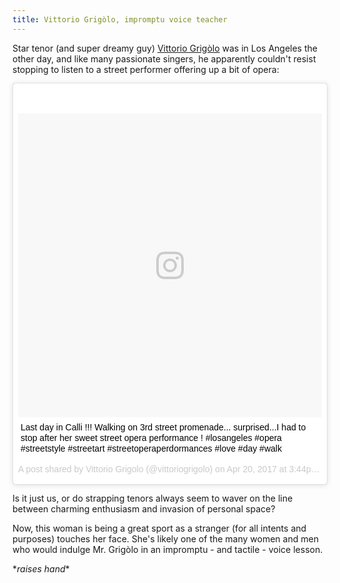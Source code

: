 ```yaml
---
title: Vittorio Grigòlo, impromptu voice teacher
---
```


Star tenor (and super dreamy guy) [Vittorio Grigòlo](/scene/people/vittorio-grigolo/) was in Los Angeles the other day, and like many passionate singers, he apparently couldn't resist stopping to listen to a street performer offering up a bit of opera:

<blockquote class="instagram-media" data-instgrm-captioned data-instgrm-version="7" style=" background:#FFF; border:0; border-radius:3px; box-shadow:0 0 1px 0 rgba(0,0,0,0.5),0 1px 10px 0 rgba(0,0,0,0.15); margin: 1px; max-width:658px; padding:0; width:99.375%; width:-webkit-calc(100% - 2px); width:calc(100% - 2px);"><div style="padding:8px;"> <div style=" background:#F8F8F8; line-height:0; margin-top:40px; padding:50.0% 0; text-align:center; width:100%;"> <div style=" background:url(data:image/png;base64,iVBORw0KGgoAAAANSUhEUgAAACwAAAAsCAMAAAApWqozAAAABGdBTUEAALGPC/xhBQAAAAFzUkdCAK7OHOkAAAAMUExURczMzPf399fX1+bm5mzY9AMAAADiSURBVDjLvZXbEsMgCES5/P8/t9FuRVCRmU73JWlzosgSIIZURCjo/ad+EQJJB4Hv8BFt+IDpQoCx1wjOSBFhh2XssxEIYn3ulI/6MNReE07UIWJEv8UEOWDS88LY97kqyTliJKKtuYBbruAyVh5wOHiXmpi5we58Ek028czwyuQdLKPG1Bkb4NnM+VeAnfHqn1k4+GPT6uGQcvu2h2OVuIf/gWUFyy8OWEpdyZSa3aVCqpVoVvzZZ2VTnn2wU8qzVjDDetO90GSy9mVLqtgYSy231MxrY6I2gGqjrTY0L8fxCxfCBbhWrsYYAAAAAElFTkSuQmCC); display:block; height:44px; margin:0 auto -44px; position:relative; top:-22px; width:44px;"></div></div> <p style=" margin:8px 0 0 0; padding:0 4px;"> <a href="https://www.instagram.com/p/BTH9gOdA1IF/" style=" color:#000; font-family:Arial,sans-serif; font-size:14px; font-style:normal; font-weight:normal; line-height:17px; text-decoration:none; word-wrap:break-word;" target="_blank">Last day in Calli !!! Walking on 3rd street promenade... surprised...I had to stop after her sweet street opera performance ! #losangeles #opera #streetstyle #streetart #streetoperaperdormances #love #day #walk</a></p> <p style=" color:#c9c8cd; font-family:Arial,sans-serif; font-size:14px; line-height:17px; margin-bottom:0; margin-top:8px; overflow:hidden; padding:8px 0 7px; text-align:center; text-overflow:ellipsis; white-space:nowrap;">A post shared by Vittorio Grigolo (@vittoriogrigolo) on <time style=" font-family:Arial,sans-serif; font-size:14px; line-height:17px;" datetime="2017-04-20T22:44:51+00:00">Apr 20, 2017 at 3:44pm PDT</time></p></div></blockquote> <script async defer src="//platform.instagram.com/en_US/embeds.js"></script>

Is it just us, or do strapping tenors always seem to waver on the line between charming enthusiasm and invasion of personal space?

Now, this woman is being a great sport as a stranger (for all intents and purposes) touches her face. She's likely one of the many women and men who would indulge Mr. Grigòlo in an impromptu - and tactile - voice lesson. 

\**raises hand*\*



